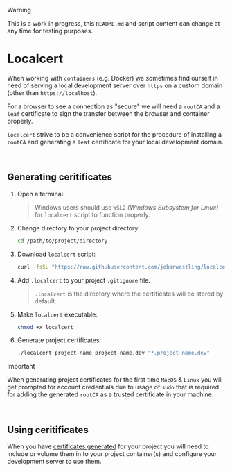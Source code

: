 > [!WARNING]
> This is a work in progress, this `README.md` and script content can change at any time for testing purposes.

# Localcert

When working with `containers` (e.g. Docker) we sometimes find ourself in need of serving a local development server over `https` on a custom domain (other than `https://localhost`). 

For a browser to see a connection as "secure" we will need a `rootCA` and a `leaf` certificate to sign the transfer between the browser and container properly.

`localcert` strive to be a convenience script for the procedure of installing a `rootCA` and generating a `leaf` certificate for your local development domain.

<br>

## Generating ceritificates

1. Open a terminal.
	
	> Windows users should use `WSL2` _(Windows Subsystem for Linux)_ for `localcert` script to function properly.

1. Change directory to your project directory:

	```bash
	cd /path/to/project/directory
	```

1. Download `localcert` script:
	
	```bash
	curl -fsSL "https://raw.githubusercontent.com/johanwestling/localcert/main/localcert" -o localcert
	```

1. Add `.localcert` to your project `.gitignore` file.

	> `.localcert` is the directory where the certificates will be stored by default.

1. Make `localcert` executable:
	
	```bash
	chmod +x localcert
	```
	
1. Generate project certificates:
	
	```bash
	./localcert project-name project-name.dev "*.project-name.dev"
	```

> [!IMPORTANT]
> When generating project certificates for the first time `MacOS` & `Linux` you will get prompted for account credentials due to usage of `sudo` that is required for adding the generated `rootCA` as a trusted certificate in your machine.

<br>

## Using ceritificates

When you have [certificates generated](#generating-ceritificates) for your project you will need to include or volume them in to your project container(s) and configure your development server to use them.